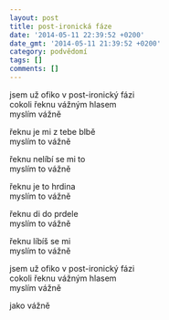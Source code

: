 ```yaml
---
layout: post
title: post-ironická fáze
date: '2014-05-11 22:39:52 +0200'
date_gmt: '2014-05-11 21:39:52 +0200'
category: podvědomí
tags: []
comments: []
---
```

<p>jsem už ofiko v post-ironický fázi<br />
cokoli řeknu vážným hlasem<br />
myslím vážně</p>
<p>řeknu je mi z tebe blbě<br />
myslím to vážně</p>
<p>řeknu nelíbí se mi to<br />
myslím to vážně</p>
<p>řeknu je to hrdina<br />
myslím to vážně</p>
<p>řeknu di do prdele<br />
myslím to vážně</p>
<p>řeknu líbíš se mi<br />
myslím to vážně</p>
<p>jsem už ofiko v post-ironický fázi<br />
cokoli řeknu vážným hlasem<br />
myslím vážně</p>
<p>jako vážně</p>
